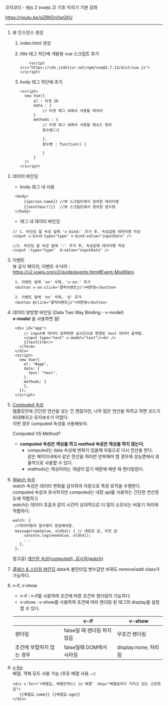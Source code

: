 코지코더 - 뷰js 2 (vuejs 2) 기초 익히기 기본 강좌

https://youtu.be/gZBKGn0wQXU

---

1. 뷰 인스턴스 생성

   1. index.html 생성
   2. title 태그 하단에 개발용 vue 스크립트 추가
      ```
          <script src="https://cdn.jsdelivr.net/npm/vue@2.7.13/dist/vue.js"></script>
      ```
   3. body 태그 하단에 추가

      ```
      <script>
        new Vue({
            el : 타겟 ID
            data : {
                // 타겟 태그 내에서 사용할 데이터
            }
            methods : {
                // 타겟 태그 내에서 사용할 메소드 정의
                함수명(){

                },
                함수명 : function() {

                }
            }
        })
      </script>
      ```

2. 데이터 바인딩

   - body 태그 내 사용

   ```
    <body>
        {{person.name}} //뷰 스크립트에서 정의한 데이터명
        {{nextYear()}}  //뷰 스크립트에서 정의한 함수명
    </body>
   ```

   - 태그 내 데이터 바인딩

   ```
   // 1. 바인딩 할 속성 앞에 'v-bind:' 추가 후, 속성값에 데이터명 작성
   <input v-bind:type="type" v-bind:value="inputData" />

   //2. 바인딩 할 속성 앞에 ':' 추가 후, 속성값에 데이터명 작성
   <input :type="type"  d:value="inputData" />
   ```

3. 이벤트  
   뷰 공식 페이지, 이벤트 수식어 : https://v2.vuejs.org/v2/guide/events.html#Event-Modifiers

   ```
    1. 이벤트 앞에 'on' 삭제, 'v-on:' 추가
    <button v-on:click="클릭이벤트js">버튼명</button>

    2. 이벤트 앞에 'on' 삭제, '@' 추가
    <button @click="클릭이벤트js">버튼명</button>
   ```

4. 데이터 양방향 바인딩 (Data Two Way Binding - v-model)  
   **v-model** 을 사용하면 됨!

   ```
    <div id="app">
        // input에 데이터 입력하면 실시간으로 변경된 text 데이터 출력됨.
        <input type="text" v-model="text"/><br />
        {{text}}<br/>
      </form>
    </div>
    <script>
      new Vue({
        el: "#app",
        data: {
          text: "text",
        },
        methods: {
        },
      });
    </script>
   ```

5. [Computed 속성](https://v2.vuejs.org/v2/guide/computed.html)  
   템플릿안에 간단한 연산을 넣는 건 괜찮지만, 너무 많은 연산을 하려고 하면 코드가 비대해지고 유지보수가 어렵다.  
   이런 경우 computed 속성을 사용해보자.

   Computed VS Method?

   - **computed 속성은 캐싱을 하고 method 속성은 캐싱을 하지 않는다.**
     - computed는 data 속성에 변화가 있을때 자동으로 다시 연산을 한다.  
       같은 페이지내에서 같은 연산을 여러번 반복해야 할 경우에 성능면에서 효율적으로 사용할 수 있다.
     - methods는 캐싱이라는 개념이 없기 때문에 매번 재 렌더링된다.

6. [Watch 속성](https://v2.vuejs.org/v2/guide/computed.html#Watchers)  
   watch 속성은 데이터 변화를 감지하여 자동으로 특정 로직을 수행한다.  
   computed 속성과 유사하지만 computed는 내장 api를 사용하는 간단한 연산정도에 적합하고  
   watch는 데이터 호출과 같이 시간이 상대적으로 더 많이 소모되는 비동기 처리에 적합하다.

   ```
   watch: {
    //데이터명과 함수명이 동일해야함.
    message(newValue, oldVal) { // 새로운 값, 이전 값
        console.log(newValue, oldVal);
        ...
      },
    },
   ```

   참고글) [계산된 속성(computed), 감시자(watch)](http://hong.adfeel.info/frontend/%EA%B3%84%EC%82%B0%EB%90%9C-%EC%86%8D%EC%84%B1computed-%EA%B0%90%EC%8B%9C%EC%9E%90watch/)

7. [클래스 & 스타일 바인딩](https://v2.vuejs.org/v2/guide/class-and-style.html)
   data속 불린타입 변수값만 바꿔도 remove/add class가 가능하다.

8. v-if, v-show

   - v-if : v-if를 사용하여 조건에 따른 조건부 렌더링이 가능하다.
   - v-show : v-show를 사용하여 조건에 따라 렌더링 된 태그의 display를 설정 할 수 있다.

   |                           | v-if                        | v-show               |
   | ------------------------- | --------------------------- | -------------------- |
   | 렌더링                    | false일 때 렌더링 하지 않음 | 무조건 렌더링        |
   | 조건에 부합하지 않는 경우 | false일때 DOM에서 사라짐    | display:none; 처리됨 |

9. [v-for](https://v2.vuejs.org/v2/guide/list.html)  
    배열, 객체 모두 사용 가능 (주로 배열 사용..~)

   ```
   <div v-for="(배열값, 배열인덱스) in 배열" :key="배열값마다 가지고 있는 고유한 값">
      {{배열값.name}} {{배열값.age}}
   </div>
   ```
